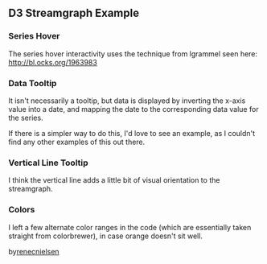 ## D3 Streamgraph Example

### Series Hover

The series hover interactivity uses the technique from lgrammel seen here: <http://bl.ocks.org/1963983>

### Data Tooltip

It isn't necessarily a tooltip, but data is displayed by inverting the x-axis value into a date, and mapping the date to the corresponding data value for the series.

If there is a simpler way to do this, I'd love to see an example, as I couldn't find any other examples of this out there.

### Vertical Line Tooltip

I think the vertical line adds a little bit of visual orientation to the streamgraph.

### Colors

I left a few alternate color ranges in the code (which are essentially taken straight from colorbrewer), in case orange doesn't sit well.



by[renecnielsen](http://bl.ocks.org/renecnielsen)